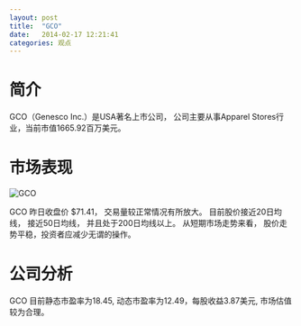 ```yaml
---
layout: post
title:  "GCO"
date:   2014-02-17 12:21:41
categories: 观点
---
```


# 简介
GCO（Genesco Inc.）是USA著名上市公司，
公司主要从事Apparel Stores行业，当前市值1665.92百万美元。

# 市场表现

![GCO](http://finviz.com/chart.ashx?t=GCO&ty=c&ta=1&p=d&s=l)

GCO 昨日收盘价 $71.41，
交易量较正常情况有所放大。
目前股价接近20日均线，
接近50日均线，
并且处于200日均线以上。
从短期市场走势来看，
股价走势平稳，投资者应减少无谓的操作。

# 公司分析
GCO 目前静态市盈率为18.45, 动态市盈率为12.49，每股收益3.87美元,
市场估值较为合理。
